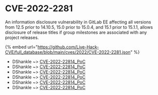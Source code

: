 # CVE-2022-2281

An information disclosure vulnerability in GitLab EE affecting all versions from 12.5 prior to 14.10.5, 15.0 prior to 15.0.4, and 15.1 prior to 15.1.1, allows disclosure of release titles if group milestones are associated with any project releases.

{% embed url="https://github.com/Live-Hack-CVE/full_database/blob/main/cves/2022/CVE-2022-2281.json" %}


* DShankle ~> [CVE-2022-22814_PoC](https://www.alice-snow.ru/2022/database/cve-2022-2281/cve-2022-22814_poc-dshankle)
* DShankle ~> [CVE-2022-22814_PoC](https://www.alice-snow.ru/2022/database/cve-2022-2281/cve-2022-22814_poc-dshankle)
* DShankle ~> [CVE-2022-22814_PoC](https://www.alice-snow.ru/2022/database/cve-2022-2281/cve-2022-22814_poc-dshankle)
* DShankle ~> [CVE-2022-22814_PoC](https://www.alice-snow.ru/2022/database/cve-2022-2281/cve-2022-22814_poc-dshankle)
* DShankle ~> [CVE-2022-22814_PoC](https://www.alice-snow.ru/2022/database/cve-2022-2281/cve-2022-22814_poc-dshankle)
* DShankle ~> [CVE-2022-22814_PoC](https://www.alice-snow.ru/2022/database/cve-2022-2281/cve-2022-22814_poc-dshankle)